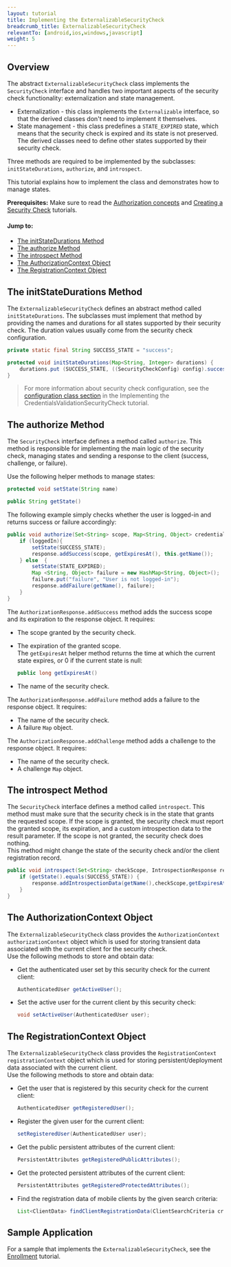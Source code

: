 ```yaml
---
layout: tutorial
title: Implementing the ExternalizableSecurityCheck
breadcrumb_title: ExternalizableSecurityCheck
relevantTo: [android,ios,windows,javascript]
weight: 5
---
```

## Overview
The abstract `ExternalizableSecurityCheck` class implements the `SecurityCheck` interface and handles two important aspects of the security check functionality: externalization and state management.

* Externalization - this class implements the `Externalizable` interface, so that the derived classes don't need to implement it themselves.
* State management - this class predefines a `STATE_EXPIRED` state, which means that the security check is expired and its state is not preserved. The derived classes need to define other states supported by their security check.

Three methods are required to be implemented by the subclasses: `initStateDurations`, `authorize`, and `introspect`.

This tutorial explains how to implement the class and demonstrates how to manage states.

**Prerequisites:** Make sure to read the [Authorization concepts](../) and [Creating a Security Check](../creating-a-security-check) tutorials.

#### Jump to:
* [The initStateDurations Method](#the-initstatedurations-method)
* [The authorize Method](#the-authorize-method)
* [The introspect Method](#the-introspect-method)
* [The AuthorizationContext Object](#the-authorizationcontext-object)
* [The RegistrationContext Object](#the-registrationcontext-object)

## The initStateDurations Method
The `ExternalizableSecurityCheck` defines an abstract method called `initStateDurations`. The subclasses must implement that method by providing the names and durations for all states supported by their security check. The duration values usually come from the security check configuration.

```java
private static final String SUCCESS_STATE = "success";

protected void initStateDurations(Map<String, Integer> durations) {
    durations.put (SUCCESS_STATE, ((SecurityCheckConfig) config).successStateExpirationSec);
}
```

> For more information about security check configuration, see the [configuration class section](../credentials-validation/security-check/#configuration-class) in the Implementing the CredentialsValidationSecurityCheck tutorial.

## The authorize Method
The `SecurityCheck` interface defines a method called `authorize`. This method is responsible for implementing the main logic of the security check, managing states and sending a response to the client (success, challenge, or failure).

Use the following helper methods to manage states:

```java
protected void setState(String name)
```
```java
public String getState()
```
The following example simply checks whether the user is logged-in and returns success or failure accordingly:

```java
public void authorize(Set<String> scope, Map<String, Object> credentials, HttpServletRequest request, AuthorizationResponse response) {
    if (loggedIn){
        setState(SUCCESS_STATE);
        response.addSuccess(scope, getExpiresAt(), this.getName());
    } else  {
        setState(STATE_EXPIRED);
        Map <String, Object> failure = new HashMap<String, Object>();           
        failure.put("failure", "User is not logged-in");
        response.addFailure(getName(), failure);
    }
}
```

The `AuthorizationResponse.addSuccess` method adds the success scope and its expiration to the response object. It requires:

* The scope granted by the security check.
* The expiration of the granted scope.  
The `getExpiresAt` helper method returns the time at which the current state expires, or 0 if the current state is null:

  ```java
  public long getExpiresAt()
  ```
   
* The name of the security check.

The `AuthorizationResponse.addFailure` method adds a failure to the response object. It requires:

* The name of the security check.
* A failure `Map` object.

The `AuthorizationResponse.addChallenge` method adds a challenge to the response object. It requires:

* The name of the security check.
* A challenge `Map` object.

## The introspect Method
The `SecurityCheck` interface defines a method called `introspect`. This method must make sure that the security check is in the state that grants the requested scope. If the scope is granted, the security check must report the granted scope, its expiration, and a custom introspection data to the result parameter. If the scope is not granted, the security check does nothing.  
This method might change the state of the security check and/or the client registration record.

```java
public void introspect(Set<String> checkScope, IntrospectionResponse response) {
    if (getState().equals(SUCCESS_STATE)) {
        response.addIntrospectionData(getName(),checkScope,getExpiresAt(),null);
    }
}
```

## The AuthorizationContext Object
The `ExternalizableSecurityCheck` class provides the `AuthorizationContext authorizationContext` object which is used for storing transient data associated with the current client for the security check.  
Use the following methods to store and obtain data:

* Get the authenticated user set by this security check for the current client:

  ```java
  AuthenticatedUser getActiveUser();
  ```
  
* Set the active user for the current client by this security check:

  ```java
  void setActiveUser(AuthenticatedUser user);
  ```

## The RegistrationContext Object
The `ExternalizableSecurityCheck` class provides the `RegistrationContext registrationContext` object which is used for storing persistent/deployment data associated with the current client.  
Use the following methods to store and obtain data:

* Get the user that is registered by this security check for the current client:

  ```java
  AuthenticatedUser getRegisteredUser();
  ```
  
* Register the given user for the current client:

  ```java
  setRegisteredUser(AuthenticatedUser user);
  ```
  
* Get the public persistent attributes of the current client:

  ```java
  PersistentAttributes getRegisteredPublicAttributes();
  ```
  
* Get the protected persistent attributes of the current client:

  ```java
  PersistentAttributes getRegisteredProtectedAttributes();
  ```
  
* Find the registration data of mobile clients by the given search criteria:

  ```java
  List<ClientData> findClientRegistrationData(ClientSearchCriteria criteria);
  ```

## Sample Application
For a sample that implements the `ExternalizableSecurityCheck`, see the [Enrollment](../enrollment) tutorial.
